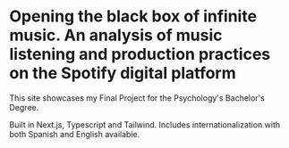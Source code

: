 # Opening the black box of infinite music. An analysis of music listening and production practices on the Spotify digital platform

This site showcases my Final Project for the Psychology's Bachelor's Degree.

Built in Next.js, Typescript and Tailwind. Includes internationalization with both Spanish and English available.